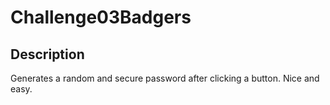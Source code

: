 # Challenge03Badgers

## Description
Generates a random and secure password after clicking a button. Nice and easy.
